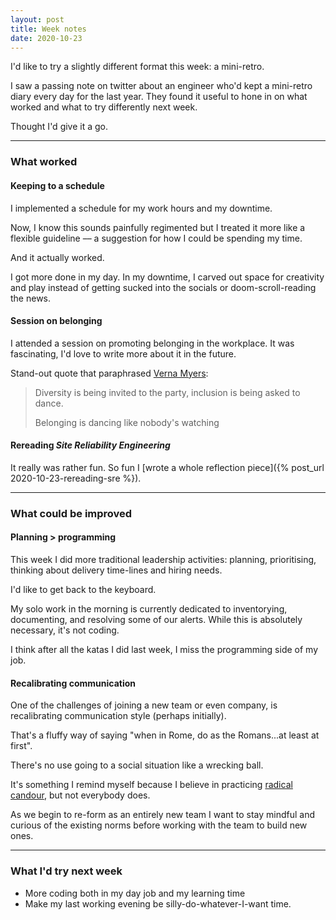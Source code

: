 ```yaml
---
layout: post
title: Week notes
date: 2020-10-23
---
```


I'd like to try a slightly different format this week: a mini-retro. 

I saw a passing note on twitter about an engineer who'd kept a mini-retro diary every day for the last year. They found it useful to hone in on what worked and what to try differently next week.

Thought I'd give it a go.

------------------

### What worked

#### Keeping to a schedule

I implemented a schedule for my work hours and my downtime. 

Now, I know this sounds painfully regimented but I treated it more like a flexible guideline –– a suggestion for how I could be spending my time.

And it actually worked. 

I got more done in my day. In my downtime, I carved out space for creativity and play instead of getting sucked into the socials or doom-scroll-reading the news.

#### Session on belonging

I attended a session on promoting belonging in the workplace. It was fascinating, I'd love to write more about it in the future.

Stand-out quote that paraphrased [Verna Myers](https://twitter.com/VernaMyers):

>Diversity is being invited to the party, inclusion is being asked to dance.
>
>Belonging is dancing like nobody's watching

#### Rereading _Site Reliability Engineering_

It really was rather fun. So fun I [wrote a whole reflection piece]({% post_url 2020-10-23-rereading-sre %}).

-----------

### What could be improved

#### Planning > programming

This week I did more traditional leadership activities: planning, prioritising, thinking about delivery time-lines and hiring needs.

I'd like to get back to the keyboard.

My solo work in the morning is currently dedicated to inventorying, documenting, and resolving some of our alerts. While this is absolutely necessary, it's not coding.

I think after all the katas I did last week, I miss the programming side of my job.

#### Recalibrating communication

One of the challenges of joining a new team or even company, is recalibrating communication style (perhaps initially).

That's a fluffy way of saying "when in Rome, do as the Romans...at least at first". 

There's no use going to a social situation like a wrecking ball.

It's something I remind myself because I believe in practicing [radical candour](https://www.radicalcandor.com), but not everybody does.

As we begin to re-form as an entirely new team I want to stay mindful and curious of the existing norms before working with the team to build new ones.

--------

### What I'd try next week

* More coding both in my day job and my learning time
* Make my last working evening be silly-do-whatever-I-want time.
